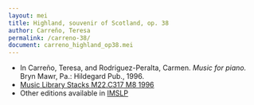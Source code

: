 ```yaml
---
layout: mei
title: Highland, souvenir of Scotland, op. 38
author: Carreño, Teresa
permalink: /carreno-38/
document: carreno_highland_op38.mei
---
```


- In Carreño, Teresa, and Rodriguez-Peralta, Carmen. *Music for piano.* Bryn Mawr, Pa.: Hildegard Pub., 1996.
- <a href="https://tufts-primo.hosted.exlibrisgroup.com/permalink/f/bnf7qa/01TUN_ALMA21113580720003851" target="_blank">Music Library Stacks M22.C317 M8 1996</a>
- Other editions available in <a href="https://imslp.org/wiki/Highland%2C_Op.38_(Carre%C3%B1o%2C_Teresa)" target="_blank">IMSLP</a>
